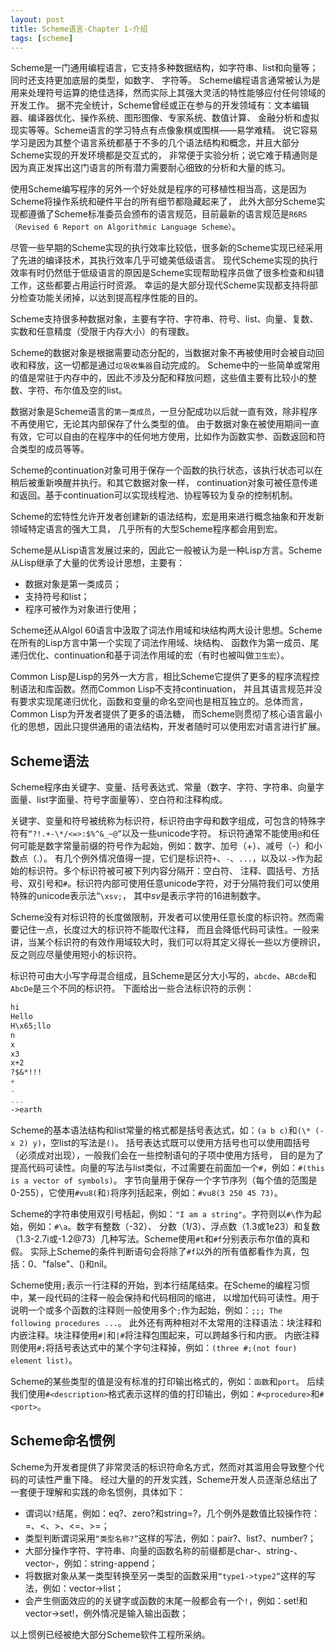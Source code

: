 ```yaml
---
layout: post
title: Scheme语言-Chapter 1-介绍
tags: [scheme]
---
```


Scheme是一门通用编程语言，它支持多种数据结构，如字符串、list和向量等；同时还支持更加底层的类型，如数字、 字符等。
Scheme编程语言通常被认为是用来处理符号运算的绝佳选择，然而实际上其强大灵活的特性能够应付任何领域的开发工作。
据不完全统计，Scheme曾经或正在参与的开发领域有：文本编辑器、编译器优化、操作系统、图形图像、专家系统、数值计算、
金融分析和虚拟现实等等。Scheme语言的学习特点有点像象棋或围棋——易学难精。
说它容易学习是因为其整个语言系统都基于不多的几个语法结构和概念，并且大部分Scheme实现的开发环境都是交互式的，
非常便于实验分析；说它难于精通则是因为真正发挥出这门语言的所有潜力需要耐心细致的分析和大量的练习。

使用Scheme编写程序的另外一个好处就是程序的可移植性相当高，这是因为Scheme将操作系统和硬件平台的所有细节都隐藏起来了，
此外大部分Scheme实现都遵循了Scheme标准委员会颁布的语言规范，目前最新的语言规范是`R6RS（Revised 6 Report on Algorithmic Language Scheme）`。

尽管一些早期的Scheme实现的执行效率比较低，很多新的Scheme实现已经采用了先进的编译技术，其执行效率几乎可媲美低级语言。
现代Scheme实现的执行效率有时仍然低于低级语言的原因是Scheme实现帮助程序员做了很多检查和纠错工作，这些都要占用运行时资源。
幸运的是大部分现代Scheme实现都支持将部分检查功能关闭掉，以达到提高程序性能的目的。

Scheme支持很多种数据对象，主要有字符、字符串、符号、list、向量、复数、实数和任意精度（受限于内存大小）的有理数。

Scheme的数据对象是根据需要动态分配的，当数据对象不再被使用时会被自动回收和释放，这一切都是通过`垃圾收集器`自动完成的。
Scheme中的一些简单或常用的值是常驻于内存中的，因此不涉及分配和释放问题，这些值主要有比较小的整数、字符、布尔值及空的list。

数据对象是Scheme语言的`第一类成员`，一旦分配成功以后就一直有效，除非程序不再使用它，无论其内部保存了什么类型的值。
由于数据对象在被使用期间一直有效，它可以自由的在程序中的任何地方使用，比如作为函数实参、函数返回和符合类型的成员等等。

Scheme的continuation对象可用于保存一个函数的执行状态，该执行状态可以在稍后被重新唤醒并执行。和其它数据对象一样，
continuation对象可被任意传递和返回。基于continuation可以实现线程池、协程等较为复杂的控制机制。

Scheme的宏特性允许开发者创建新的语法结构，宏是用来进行概念抽象和开发新领域特定语言的强大工具，
几乎所有的大型Scheme程序都会用到宏。

Scheme是从Lisp语言发展过来的，因此它一般被认为是一种Lisp方言。Scheme从Lisp继承了大量的优秀设计思想，主要有：

* 数据对象是第一类成员；
* 支持符号和list；
* 程序可被作为对象进行使用；

Scheme还从Algol 60语言中汲取了词法作用域和块结构两大设计思想。Scheme在所有的Lisp方言中第一个实现了词法作用域、块结构、
函数作为第一成员、尾递归优化、continuation和基于词法作用域的宏（有时也被叫做`卫生宏`）。

Common Lisp是Lisp的另外一大方言，相比Scheme它提供了更多的程序流程控制语法和库函数。然而Common Lisp不支持continuation，
并且其语言规范并没有要求实现尾递归优化，函数和变量的命名空间也是相互独立的。总体而言，Common Lisp为开发者提供了更多的语法糖，
而Scheme则贯彻了核心语言最小化的思想，因此只提供通用的语法结构，开发者随时可以使用宏对语言进行扩展。

## Scheme语法

Scheme程序由关键字、变量、括号表达式、常量（数字、字符、字符串、向量字面量、list字面量、符号字面量等）、空白符和注释构成。

关键字、变量和符号被统称为标识符，标识符由字母和数字组成，可包含的特殊字符有`“?!.+-\*/<=>:$%^&_~@”`以及一些unicode字符。
标识符通常不能使用`@`和任何可能是数字常量前缀的符号作为起始，例如：数字、加号（+）、减号（-）和小数点（.）。
有几个例外情况值得一提，它们是标识符`+`、`-`、`...`，以及以`->`作为起始的标识符。多个标识符被可被下列内容分隔开：空白符、
注释、圆括号、方括号、双引号和`#`。标识符内部可使用任意unicode字符，对于分隔符我们可以使用特殊的unicode表示法“`\xsv;`，
其中*sv*是表示字符的16进制数字。

Scheme没有对标识符的长度做限制，开发者可以使用任意长度的标识符。然而需要记住一点，长度过大的标识符不能取代注释，
而且会降低代码可读性。一般来讲，当某个标识符的有效作用域较大时，我们可以将其定义得长一些以方便辨识，
反之则应尽量使用短小的标识符。

标识符可由大小写字母混合组成，且Scheme是区分大小写的，`abcde`、`ABcde`和`AbcDe`是三个不同的标识符。
下面给出一些合法标识符的示例：

```scheme
hi
Hello
H\x65;llo
n
x
x3
x+2
?$&*!!!
+
-
...
->earth
```

Scheme的基本语法结构和list常量的格式都是括号表达式，如：`(a b c)`和`(\* (- x 2) y)`，空list的写法是`()`。
括号表达式既可以使用方括号也可以使用圆括号（必须成对出现），一般我们会在一些控制语句的子项中使用方括号，
目的是为了提高代码可读性。向量的写法与list类似，不过需要在前面加一个`#`，例如：`#(this is a vector of symbols)`。
字节向量用于保存一个字节序列（每个值的范围是0-255），它使用`#vu8(`和`)`将序列括起来，例如：`#vu8(3 250 45 73)`。

Scheme的字符串使用双引号栝起，例如：`"I am a string"`。字符则以`#\`作为起始，例如：`#\a`。数字有整数（-32）、
分数（1/3）、浮点数（1.3或1e23）和复数（1.3-2.7i或-1.2@73）几种写法。Scheme使用`#t`和`#f`分别表示布尔值的真和假。
实际上Scheme的条件判断语句会将除了`#f`以外的所有值都看作为真，包括：0、"false"、()和nil。

Scheme使用`;`表示一行注释的开始，到本行结尾结束。在Scheme的编程习惯中，某一段代码的注释一般会保持和代码相同的缩进，
以增加代码可读性。用于说明一个或多个函数的注释则一般使用多个`;`作为起始，例如：`;;; The following procedures ...`。
此外还有两种相对不太常用的注释语法：块注释和内嵌注释。块注释使用`#|`和`|#`将注释包围起来，可以跨越多行和内嵌。
内嵌注释则使用`#;`将括号表达式中的某个字句注释掉，例如：`(three #;(not four) element list)`。

Scheme的某些类型的值是没有标准的打印输出格式的，例如：`函数`和`port`。
后续我们使用`#<description>`格式表示这样的值的打印输出，例如：`#<procedure>`和`#<port>`。

## Scheme命名惯例

Scheme为开发者提供了非常灵活的标识符命名方式，然而对其滥用会导致整个代码的可读性严重下降。
经过大量的的开发实践，Scheme开发人员逐渐总结出了一套便于理解和实践的命名惯例，具体如下：

* 谓词以`?`结尾，例如：eq?、zero?和string=?，几个例外是数值比较操作符：=、<、>、<=、>=；
* 类型判断谓词采用`“类型名称?”`这样的写法，例如：pair?、list?、number?；
* 大部分操作字符、字符串、向量的函数名称的前缀都是char-、string-、vector-，例如：string-append；
* 将数据对象从某一类型转换至另一类型的函数采用`“type1->type2”`这样的写法，例如：vector->list；
* 会产生侧面效应的的关键字或函数的末尾一般都会有一个`!`，例如：set!和vector->set!，例外情况是输入输出函数；

以上惯例已经被绝大部分Scheme软件工程所采纳。
